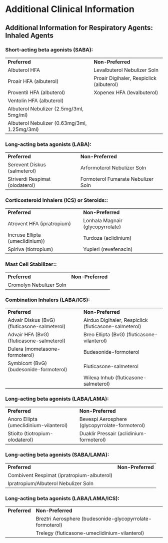 # Additional Clinical Information


## Additional Information for Respiratory Agents: Inhaled Agents

### Short-acting beta agonists (SABA):

| | | 
| :--- | :--- |
| **Preferred** | **Non-Preferred** | 
| Albuterol HFA  | Levalbuterol Nebulizer Soln | 
| Proair HFA (albuterol) | Proair Digihaler, Respiclick (albuterol) | 
| Proventil HFA (albuterol) | Xopenex HFA (levalbuterol) | 
| Ventolin HFA (albuterol) |  | 
| Albuterol Nebulizer (2.5mg/3ml, 5mg/ml) |  | 
| Albuterol Nebulizer (0.63mg/3ml, 1.25mg/3ml) |  | 

### Long-acting beta agonists (LABA):

| | | 
| :--- | :--- |
| **Preferred** | **Non-Preferred** | 
| Serevent Diskus (salmeterol)  | Arformoterol Nebulizer Soln | 
| Striverdi Respimat (olodaterol) | Formoterol Fumarate Nebulizer Soln| 

### Corticosteroid Inhalers (ICS) or Steroids::

| | | 
| :--- | :--- |
| **Preferred** | **Non-Preferred** | 
| Atrovent HFA (ipratropium) | Lonhala Magnair (glycopyrrolate) | 
| Incruse Ellipta (umeclidinium)) | Turdoza (aclidinium) | 
| Spiriva (tiotropium) | Yupleri (revefenacin) | 

### Mast Cell Stabilizer::

| | | 
| :--- | :--- |
| **Preferred** | **Non-Preferred** | 
| Cromolyn Nebulizer Soln  |  | 

### Combination Inhalers (LABA/ICS):

| | | 
| :--- | :--- |
| **Preferred** | **Non-Preferred** | 
| Advair Diskus (BvG) (fluticasone-salmeterol) | Airduo Digihaler, Respiclick (fluticasone-salmeterol) | 
| Advair HFA (BvG) (fluticasone-salmeterol) |Breo Ellipta (BvG) (fluticasone-vilanterol) | 
| Dulera (mometasone-formoterol) | Budesonide-formoterol | 
| Symbicort (BvG) (budesonide-formoterol) | Fluticasone-salmeterol  | 
| | Wilexa Inhub (fluticasone-salmeterol)  | 


### Long-acting beta agonists (LABA/LAMA):

| | | 
| :--- | :--- |
| **Preferred** | **Non-Preferred** | 
| Anoro Ellipta (umeclidinium-vilanterol)  | Bevespi Aerosphere (glycopyrrolate-formoterol) | 
| Stiolto (tiotropium-olodaterol)| Duaklir Pressair (aclidinium-formoterol)| 


### Long-acting beta agonists (SABA/LAMA):

| | | 
| :--- | :--- |
| **Preferred** | **Non-Preferred** | 
| Combivent Respimat (ipratropium-albuterol) | | 
| Ipratropium/Albuterol Nebulizer Soln| | 


### Long-acting beta agonists (LABA/LAMA/ICS):

| | | 
| :--- | :--- |
| **Preferred** | **Non-Preferred** | 
|  | Breztri Aerosphere (budesonide-glycopyrrolate-formoterol) | 
| | Trelegy (fluticasone-umeclidinium-vilanterol) | 








